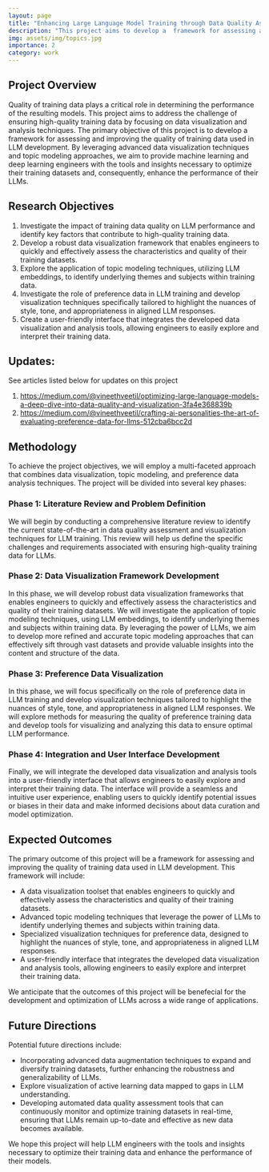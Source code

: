 ```yaml
---
layout: page
title: "Enhancing Large Language Model Training through Data Quality Assessment and Visualization"
description: "This project aims to develop a  framework for assessing and improving the quality of training data used in LLM development by leveraging advanced data visualization techniques and topic modeling approaches."
img: assets/img/topics.jpg
importance: 2
category: work
---
```


## Project Overview
Quality of training data plays a critical role in determining the performance of the resulting models. This project aims to address the challenge of ensuring high-quality training data by focusing on data visualization and analysis techniques. The primary objective of this project is to develop a  framework for assessing and improving the quality of training data used in LLM development. By leveraging advanced data visualization techniques and topic modeling approaches, we aim to provide machine learning and deep learning engineers with the tools and insights necessary to optimize their training datasets and, consequently, enhance the performance of their LLMs.

## Research Objectives
1. Investigate the impact of training data quality on LLM performance and identify key factors that contribute to high-quality training data.
2. Develop a robust data visualization framework that enables engineers to quickly and effectively assess the characteristics and quality of their training datasets.
3. Explore the application of topic modeling techniques, utilizing LLM embeddings, to identify underlying themes and subjects within training data.
4. Investigate the role of preference data in LLM training and develop visualization techniques specifically tailored to highlight the nuances of style, tone, and appropriateness in aligned LLM responses.
5. Create a user-friendly interface that integrates the developed data visualization and analysis tools, allowing engineers to easily explore and interpret their training data.

## Updates:
See articles listed below for updates on this project
1. https://medium.com/@vineethveetil/optimizing-large-language-models-a-deep-dive-into-data-quality-and-visualization-3fa4e368839b
2. https://medium.com/@vineethveetil/crafting-ai-personalities-the-art-of-evaluating-preference-data-for-llms-512cba6bcc2d 

## Methodology
To achieve the project objectives, we will employ a multi-faceted approach that combines data visualization, topic modeling, and preference data analysis techniques. The project will be divided into several key phases:

### Phase 1: Literature Review and Problem Definition
We will begin by conducting a comprehensive literature review to identify the current state-of-the-art in data quality assessment and visualization techniques for LLM training. This review will help us define the specific challenges and requirements associated with ensuring high-quality training data for LLMs.

### Phase 2: Data Visualization Framework Development
In this phase, we will develop robust data visualization frameworks that enables engineers to quickly and effectively assess the characteristics and quality of their training datasets. We will investigate the application of topic modeling techniques, using LLM embeddings, to identify underlying themes and subjects within training data. By leveraging the power of LLMs, we aim to develop more refined and accurate topic modeling approaches that can effectively sift through vast datasets and provide valuable insights into the content and structure of the data.

### Phase 3: Preference Data Visualization
In this phase, we will focus specifically on the role of preference data in LLM training and develop visualization techniques tailored to highlight the nuances of style, tone, and appropriateness in aligned LLM responses. We will explore methods for measuring the quality of preference training data and develop tools for visualizing and analyzing this data to ensure optimal LLM performance.

### Phase 4: Integration and User Interface Development
Finally, we will integrate the developed data visualization and analysis tools into a user-friendly interface that allows engineers to easily explore and interpret their training data. The interface will provide a seamless and intuitive user experience, enabling users to quickly identify potential issues or biases in their data and make informed decisions about data curation and model optimization.

## Expected Outcomes
The primary outcome of this project will be a framework for assessing and improving the quality of training data used in LLM development. This framework will include:
- A data visualization toolset that enables engineers to quickly and effectively assess the characteristics and quality of their training datasets.
- Advanced topic modeling techniques that leverage the power of LLMs to identify underlying themes and subjects within training data.
- Specialized visualization techniques for preference data, designed to highlight the nuances of style, tone, and appropriateness in aligned LLM responses.
- A user-friendly interface that integrates the developed data visualization and analysis tools, allowing engineers to easily explore and interpret their training data.

We anticipate that the outcomes of this project will be benefecial for the development and optimization of LLMs across a wide range of applications. 

## Future Directions
Potential future directions include:
- Incorporating advanced data augmentation techniques to expand and diversify training datasets, further enhancing the robustness and generalizability of LLMs.
- Explore visualization of active learning data mapped to gaps in LLM understanding.
- Developing automated data quality assessment tools that can continuously monitor and optimize training datasets in real-time, ensuring that LLMs remain up-to-date and effective as new data becomes available.

We hope this project will help LLM engineers with the tools and insights necessary to optimize their training data and enhance the performance of their models.